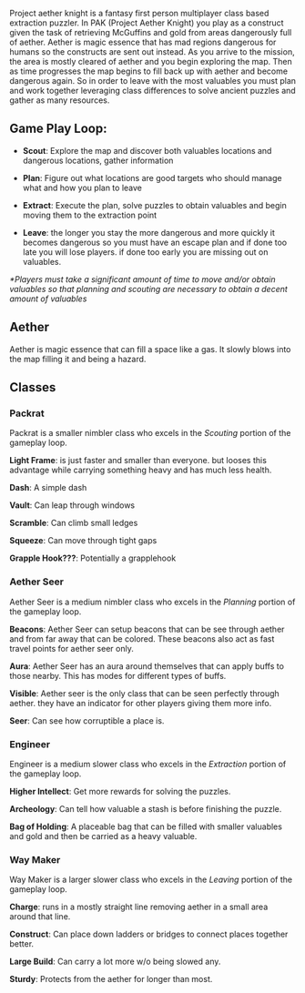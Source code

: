 Project aether knight is a fantasy first person multiplayer class based extraction puzzler. In PAK (Project Aether Knight) you play as a construct given the task of retrieving McGuffins and gold from areas dangerously full of aether. Aether is magic essence that has mad regions dangerous for humans so the constructs are sent out instead. As you arrive to the mission, the area is mostly cleared of aether and you begin exploring the map. Then as time progresses the map begins to fill back up with aether and become dangerous again. So in order to leave with the most valuables you must plan and work together leveraging class differences to solve ancient puzzles and gather as many resources.

## Game Play Loop:

- **Scout**: Explore the map and discover both valuables locations and dangerous locations, gather information

-  **Plan**: Figure out what locations are good targets who should manage what and how you plan to leave

- **Extract**: Execute the plan, solve puzzles to obtain valuables and begin moving them to the extraction point

- **Leave**: the longer you stay the more dangerous and more quickly it becomes dangerous so you must have an escape plan and if done too late you will lose players. if done too early you are missing out on valuables.

*\*Players must take a significant amount of time to move and/or obtain valuables so that planning and scouting are necessary to obtain a decent amount of valuables*

## Aether
Aether is magic essence that can fill a space like a gas. It slowly blows into the map filling it and being a hazard.

## Classes

### Packrat
Packrat is a smaller nimbler class who excels in the *Scouting* portion of the gameplay loop.

**Light Frame**: is just faster and smaller than everyone. but looses this advantage while carrying something heavy and has much less health.

**Dash**: A simple dash

**Vault**: Can leap through windows

**Scramble**: Can climb small ledges

**Squeeze**: Can move through tight gaps

**Grapple Hook???**: Potentially a grapplehook

### Aether Seer
Aether Seer is a medium nimbler class who excels in the *Planning* portion of the gameplay loop.

**Beacons**: Aether Seer can setup beacons that can be see through aether and from far away that can be colored. These beacons also act as fast travel points for aether seer only.

**Aura**: Aether Seer has an aura around themselves that can apply buffs to those nearby. This has modes for different types of buffs.

**Visible**: Aether seer is the only class that can be seen perfectly through aether. they have an indicator for other players giving them more info.

**Seer**: Can see how corruptible a place is.

### Engineer
Engineer is a medium slower class who excels in the *Extraction* portion of the gameplay loop.

**Higher Intellect**: Get more rewards for solving the puzzles.

**Archeology**: Can tell how valuable a stash is before finishing the puzzle.

**Bag of Holding**: A placeable bag that can be filled with smaller valuables and gold and then be carried as a heavy valuable.
### Way Maker
Way Maker is a larger slower class who excels in the *Leaving* portion of the gameplay loop.

**Charge**: runs in a mostly straight line removing aether in a small area around that line.

**Construct**: Can place down ladders or bridges to connect places together better.

**Large Build**: Can carry a lot more w/o being slowed any.

**Sturdy**: Protects from the aether for longer than most.

